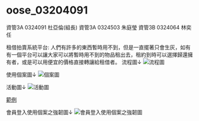 # oose_03204091
資管3A 0324091 杜亞倫(組長)
資管3A 0324503 朱庭瑩
資管3B 0324064 林奕任

租借拍賣系統平台:
人們有許多的東西暫時用不到，但是一直擺著只會生灰，如有有一個平台可以讓大家可以將暫時用不到的物品租出去，租約到時可以選擇歸還擁有者，或是可以用便宜的價格直接轉讓給租借者。
流程圖↓
![流程圖](http://i.imgur.com/ONSneXw.png)

使用個案圖↓
![個案圖](http://imgur.com/DWaOoUs.png)

活動圖↓
![活動圖](http://imgur.com/FSYEVX2.png)


[範例](http://imgur.com/RoHXJya.png)

會員登入使用個案之強韌圖↓
![會員登入使用個案之強韌圖](http://imgur.com/bbvuuPl.png)
